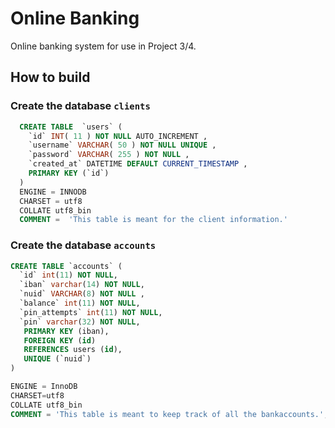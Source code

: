 # Online Banking
Online banking system for use in Project 3/4.

## How to build

### Create the database `clients`
```sql
  CREATE TABLE  `users` (
    `id` INT( 11 ) NOT NULL AUTO_INCREMENT ,
    `username` VARCHAR( 50 ) NOT NULL UNIQUE ,
    `password` VARCHAR( 255 ) NOT NULL ,
    `created_at` DATETIME DEFAULT CURRENT_TIMESTAMP ,
    PRIMARY KEY (`id`)
  )
  ENGINE = INNODB
  CHARSET = utf8
  COLLATE utf8_bin
  COMMENT =  'This table is meant for the client information.'
```

### Create the database `accounts`
```sql
CREATE TABLE `accounts` (
  `id` int(11) NOT NULL,
  `iban` varchar(14) NOT NULL,
  `nuid` VARCHAR(8) NOT NULL ,
  `balance` int(11) NOT NULL,
  `pin_attempts` int(11) NOT NULL,
  `pin` varchar(32) NOT NULL,
   PRIMARY KEY (iban),
   FOREIGN KEY (id)
   REFERENCES users (id),
   UNIQUE (`nuid`)
)

ENGINE = InnoDB
CHARSET=utf8
COLLATE utf8_bin
COMMENT = 'This table is meant to keep track of all the bankaccounts.';
```
